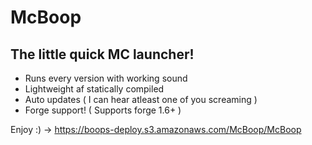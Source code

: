 # McBoop

## The little quick MC launcher!
* Runs every version with working sound
* Lightweight af statically compiled
* Auto updates ( I can hear atleast one of you screaming )
* Forge support! ( Supports forge 1.6+ )


Enjoy :) -> https://boops-deploy.s3.amazonaws.com/McBoop/McBoop
